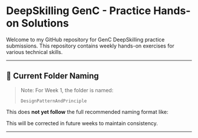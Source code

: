 # DeepSkilling GenC - Practice Hands-on Solutions

Welcome to my GitHub repository for GenC DeepSkilling practice submissions. This repository contains weekly hands-on exercises for various technical skills.

---

## 📁 Current Folder Naming

> Note: For Week 1, the folder is named:
>
> `DesignPatternAndPrinciple`

This does **not yet follow** the full recommended naming format like:

This will be corrected in future weeks to maintain consistency.

---


